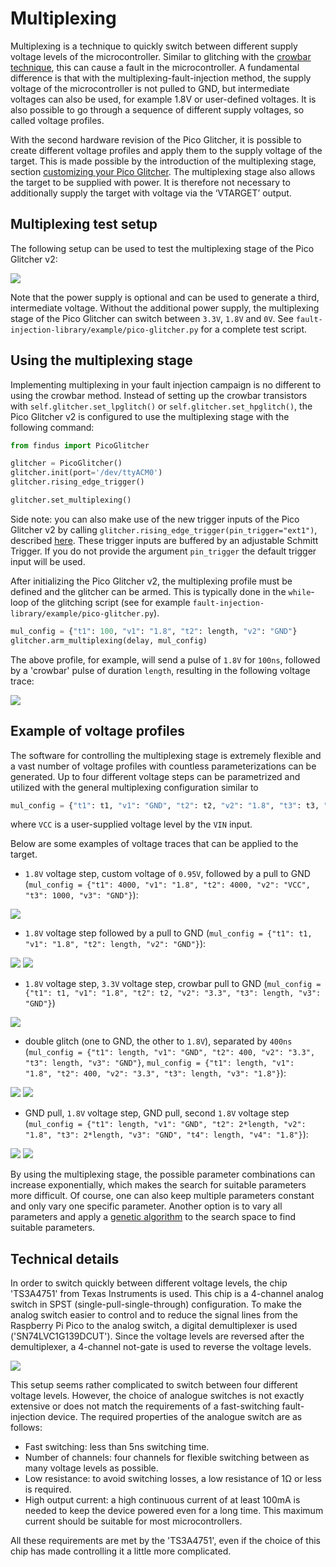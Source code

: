 # Multiplexing

Multiplexing is a technique to quickly switch between different supply voltage levels of the microcontroller. Similar to glitching with the [crowbar technique](glitches.md), this can cause a fault in the microcontroller.
A fundamental difference is that with the multiplexing-fault-injection method, the supply voltage of the microcontroller is not pulled to GND, but intermediate voltages can also be used, for example 1.8V or user-defined voltages.
It is also possible to go through a sequence of different supply voltages, so called voltage profiles.

With the second hardware revision of the Pico Glitcher, it is possible to create different voltage profiles and apply them to the supply voltage of the target. This is made possible by the introduction of the multiplexing stage, section [customizing your Pico Glitcher](customize.md#pico-glitcher-v2-gpio-pin-overview).
The multiplexing stage also allows the target to be supplied with power. It is therefore not necessary to additionally supply the target with voltage via the ‘VTARGET’ output.

## Multiplexing test setup

The following setup can be used to test the multiplexing stage of the Pico Glitcher v2:

![](images/multiplexing/multiplexing-test-setup.png)

Note that the power supply is optional and can be used to generate a third, intermediate voltage. Without the additional power supply, the multiplexing stage of the Pico Glitcher can switch between `3.3V`, `1.8V` and `0V`.
See `fault-injection-library/example/pico-glitcher.py` for a complete test script.

## Using the multiplexing stage

Implementing multiplexing in your fault injection campaign is no different to using the crowbar method.
Instead of setting up the crowbar transistors with `self.glitcher.set_lpglitch()` or `self.glitcher.set_hpglitch()`, the Pico Glitcher v2 is configured to use the multiplexing stage with the following command:

```python
from findus import PicoGlitcher

glitcher = PicoGlitcher()
glitcher.init(port='/dev/ttyACM0')
glitcher.rising_edge_trigger()

glitcher.set_multiplexing()
```

Side note: you can also make use of the new trigger inputs of the Pico Glitcher v2 by calling `glitcher.rising_edge_trigger(pin_trigger="ext1")`, described [here](schmitt.md). These trigger inputs are buffered by an adjustable Schmitt Trigger. If you do not provide the argument `pin_trigger` the default trigger input will be used.

After initializing the Pico Glitcher v2, the multiplexing profile must be defined and the glitcher can be armed. This is typically done in the `while`-loop of the glitching script (see for example `fault-injection-library/example/pico-glitcher.py`).

```python
mul_config = {"t1": 100, "v1": "1.8", "t2": length, "v2": "GND"}
glitcher.arm_multiplexing(delay, mul_config)
```

The above profile, for example, will send a pulse of `1.8V` for `100ns`, followed by a 'crowbar' pulse of duration `length`, resulting in the following voltage trace:

![](images/multiplexing/1.8-gnd.bmp)

## Example of voltage profiles

The software for controlling the multiplexing stage is extremely flexible and a vast number of voltage profiles with countless parameterizations can be generated.
Up to four different voltage steps can be parametrized and utilized with the general multiplexing configuration similar to
```python
mul_config = {"t1": t1, "v1": "GND", "t2": t2, "v2": "1.8", "t3": t3, "v3": "VCC", "t4": t4, "v4": "3.3"} 
```
where `VCC` is a user-supplied voltage level by the `VIN` input.

Below are some examples of voltage traces that can be applied to the target.

- `1.8V` voltage step, custom voltage of `0.95V`, followed by a pull to GND (`mul_config = {"t1": 4000, "v1": "1.8", "t2": 4000, "v2": "VCC", "t3": 1000, "v3": "GND"}`):

![](images/multiplexing/ps_1000ns_annotated.bmp)

- `1.8V` voltage step followed by a pull to GND (`mul_config = {"t1": t1, "v1": "1.8", "t2": length, "v2": "GND"}`):

![](images/multiplexing/1.8-gnd-1000ns.bmp)
![](images/multiplexing/1.8-gnd.bmp)

- `1.8V` voltage step, `3.3V` voltage step, crowbar pull to GND (`mul_config = {"t1": t1, "v1": "1.8", "t2": t2, "v2": "3.3", "t3": length, "v3": "GND"}`)

![](images/multiplexing/1.8-3.3-gnd.bmp)

- double glitch (one to GND, the other to `1.8V`), separated by `400ns` (`mul_config = {"t1": length, "v1": "GND", "t2": 400, "v2": "3.3", "t3": length, "v3": "GND"}`, `mul_config = {"t1": length, "v1": "1.8", "t2": 400, "v2": "3.3", "t3": length, "v3": "1.8"}`):

![](images/multiplexing/double-crowbar-glitch.bmp)
![](images/multiplexing/double-1.8-glitch.bmp)

- GND pull, `1.8V` voltage step, GND pull, second `1.8V` voltage step (`mul_config = {"t1": length, "v1": "GND", "t2": 2*length, "v2": "1.8", "t3": 2*length, "v3": "GND", "t4": length, "v4": "1.8"}`):

![](images/multiplexing/gnd-1.8-gnd-1.8-1000ns.bmp)
![](images/multiplexing/gnd-1.8-gnd-1.8.bmp)

By using the multiplexing stage, the possible parameter combinations can increase exponentially, which makes the search for suitable parameters more difficult. Of course, one can also keep multiple parameters constant and only vary one specific parameter. Another option is to vary all parameters and apply a [genetic algorithm](genetic.md) to the search space to find suitable parameters.

## Technical details
In order to switch quickly between different voltage levels, the chip 'TS3A4751' from Texas Instruments is used. This chip is a 4-channel analog switch in SPST (single-pull-single-through) configuration.
To make the analog switch easier to control and to reduce the signal lines from the Raspberry Pi Pico to the analog switch, a digital demultiplexer is used ('SN74LVC1G139DCUT'). Since the voltage levels are reversed after the demultiplexer, a 4-channel not-gate is used to reverse the voltage levels.

![](images/multiplexing/multiplexing-schematics.png)

This setup seems rather complicated to switch between four different voltage levels. However, the choice of analogue switches is not exactly extensive or does not match the requirements of a fast-switching fault-injection device. The required properties of the analogue switch are as follows:

- Fast switching: less than 5ns switching time.
- Number of channels: four channels for flexible switching between as many voltage levels as possible.
- Low resistance: to avoid switching losses, a low resistance of 1Ω or less is required.
- High output current: a high continuous current of at least 100mA is needed to keep the device powered even for a long time. This maximum current should be suitable for most microcontrollers.

All these requirements are met by the 'TS3A4751', even if the choice of this chip has made controlling it a little more complicated.
